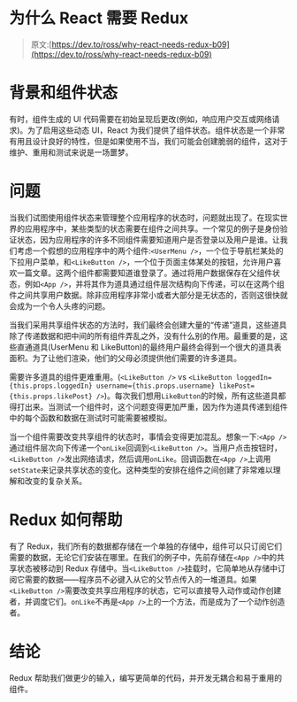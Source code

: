 # 为什么 React 需要 Redux

> 原文:[https://dev.to/ross/why-react-needs-redux-b09](https://dev.to/ross/why-react-needs-redux-b09)

# [](#background-and-component-state)背景和组件状态

有时，组件生成的 UI 代码需要在初始呈现后更改(例如，响应用户交互或网络请求)。为了启用这些动态 UI，React 为我们提供了组件状态。组件状态是一个非常有用且设计良好的特性，但是如果使用不当，我们可能会创建脆弱的组件，这对于维护、重用和测试来说是一场噩梦。

# [](#the-problem)问题

当我们试图使用组件状态来管理整个应用程序的状态时，问题就出现了。在现实世界的应用程序中，某些类型的状态需要在组件之间共享。一个常见的例子是身份验证状态，因为应用程序的许多不同组件需要知道用户是否登录以及用户是谁。让我们考虑一个假想的应用程序中的两个组件:`<UserMenu />`，一个位于导航栏某处的下拉用户菜单，和`<LikeButton />`，一个位于页面主体某处的按钮，允许用户喜欢一篇文章。这两个组件都需要知道谁登录了。通过将用户数据保存在父组件状态，例如`<App />`，并将其作为道具通过组件层次结构向下传递，可以在这两个组件之间共享用户数据。除非应用程序非常小或者大部分是无状态的，否则这很快就会成为一个令人头疼的问题。

当我们采用共享组件状态的方法时，我们最终会创建大量的“传递”道具，这些道具除了传递数据和把中间的所有组件弄乱之外，没有什么别的作用。最重要的是，这些直通道具(UserMenu 和 LikeButton)的最终用户最终会得到一个很大的道具表面积。为了让他们渲染，他们的父母必须提供他们需要的许多道具。

需要许多道具的组件更难重用。(`<LikeButton />` vs `<LikeButton loggedIn={this.props.loggedIn} username={this.props.username} likePost={this.props.likePost} />`)。每次我们想用`LikeButton`的时候，所有这些道具都得打出来。当测试一个组件时，这个问题变得更加严重，因为作为道具传递到组件中的每个函数和数据在测试时可能需要被模拟。

当一个组件需要改变共享组件的状态时，事情会变得更加混乱。想象一下:`<App />`通过组件层次向下传递一个`onLike`回调到`<LikeButton />`。当用户点击按钮时，`<LikeButton />`发出网络请求，然后调用`onLike`。回调函数在`<App />`上调用`setState`来记录共享状态的变化。这种类型的安排在组件之间创建了非常难以理解和改变的复杂关系。

# Redux 如何帮助

有了 Redux，我们所有的数据都存储在一个单独的存储中，组件可以只订阅它们需要的数据，无论它们安装在哪里。在我们的例子中，先前存储在`<App />`中的共享状态被移动到 Redux 存储中。当`<LikeButton />`挂载时，它简单地从存储中订阅它需要的数据——程序员不必键入从它的父节点传入的一堆道具。如果`<LikeButton />`需要改变共享应用程序的状态，它可以直接导入动作或动作创建者，并调度它们。`onLike`不再是`<App />`上的一个方法，而是成为了一个动作创造者。

# [](#conclusion)结论

Redux 帮助我们做更少的输入，编写更简单的代码，并开发无耦合和易于重用的组件。